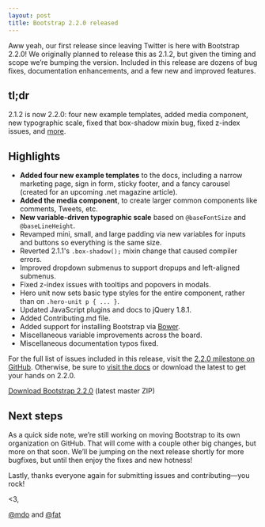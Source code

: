 ```yaml
---
layout: post
title: Bootstrap 2.2.0 released
---
```


Aww yeah, our first release since leaving Twitter is here with Bootstrap 2.2.0! We originally planned to release this as 2.1.2, but given the timing and scope we’re bumping the version. Included in this release are dozens of bug fixes, documentation enhancements, and a few new and improved features.

## tl;dr

2.1.2 is now 2.2.0: four new example templates, added media component, new typographic scale, fixed that box-shadow mixin bug, fixed z-index issues, and [more](https://github.com/twbs/bootstrap/issues?milestone=15&page=1&state=closed).

## Highlights

- **Added four new example templates** to the docs, including a narrow marketing page, sign in form, sticky footer, and a fancy carousel (created for an upcoming .net magazine article).
- **Added the media component**, to create larger common components like comments, Tweets, etc.
- **New variable-driven typographic scale** based on `@baseFontSize` and `@baseLineHeight`.
- Revamped mini, small, and large padding via new variables for inputs and buttons so everything is the same size.
- Reverted 2.1.1's `.box-shadow();` mixin change that caused compiler errors.
- Improved dropdown submenus to support dropups and left-aligned submenus.
- Fixed z-index issues with tooltips and popovers in modals.
- Hero unit now sets basic type styles for the entire component, rather than on `.hero-unit p { ... }`.
- Updated JavaScript plugins and docs to jQuery 1.8.1.
- Added Contributing.md file.
- Added support for installing Bootstrap via [Bower](https://bower.io/).
- Miscellaneous variable improvements across the board.
- Miscellaneous documentation typos fixed.

For the full list of issues included in this release, visit the [2.2.0 milestone on GitHub](https://github.com/twbs/bootstrap/issues?milestone=15&page=1&state=closed). Otherwise, be sure to [visit the docs](https://getbootstrap.com/) or download the latest to get your hands on 2.2.0.

<a class="btn-link" href="https://github.com/twbs/bootstrap/zipball/master">Download Bootstrap 2.2.0</a> <span class="muted">(latest master ZIP)</span>


## Next steps

As a quick side note, we’re still working on moving Bootstrap to its own organization on GitHub. That will come with a couple other big changes, but more on that soon. We’ll be jumping on the next release shortly for more bugfixes, but until then enjoy the fixes and new hotness!

Lastly, thanks everyone again for submitting issues and contributing—you rock!

<3,

[@mdo](https://twitter.com/mdo) and [@fat](https://twitter.com/fat)
